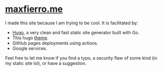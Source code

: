 # [maxfierro.me](https://www.maxfierro.me/)

I made this site because I am trying to be cool. It is facilitated by:

* [Hugo](https://gohugo.io/), a very clean and fast static site generator built with Go. 
* This hugo [theme](https://github.com/adityatelange/hugo-PaperMod).
* GitHub pages deployments using actions.
* Google services.

Feel free to let me know if you find a typo, a security flaw of some kind (in my static site lol), or have a suggestion.

